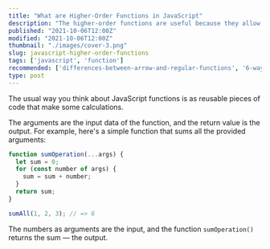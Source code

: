 ```yaml
---
title: "What are Higher-Order Functions in JavaScript"
description: "The higher-order functions are useful because they allow reusability of behavior."
published: "2021-10-06T12:00Z"
modified: "2021-10-06T12:00Z"
thumbnail: "./images/cover-3.png"
slug: javascript-higher-order-functions
tags: ['javascript', 'function']
recommended: ['differences-between-arrow-and-regular-functions', '6-ways-to-declare-javascript-functions']
type: post
---
```


The usual way you think about JavaScript functions is as reusable pieces of code that make some calculations.  

The arguments are the input data of the function, and the return value is the output. For example, here's a simple
function that sums all the provided arguments:

```js
function sumOperation(...args) {
  let sum = 0;
  for (const number of args) {
    sum = sum + number;
  }
  return sum;
}

sumAll(1, 2, 3); // => 6
```

The numbers as arguments are the input, and the function `sumOperation()` returns the sum &mdash; the output.  

